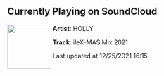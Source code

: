 ## Currently Playing on SoundCloud

[<img align="left" width="100" src="https://i1.sndcdn.com/artworks-vKIXJZzgV5OewGBT-ynrnYQ-t500x500.jpg">](https://soundcloud.com/hollyhollys/ilex-mas-mix-2021)

**Artist**: HOLLY 

**Track**: ileX-MAS Mix 2021

Last updated at 12/25/2021 16:15

